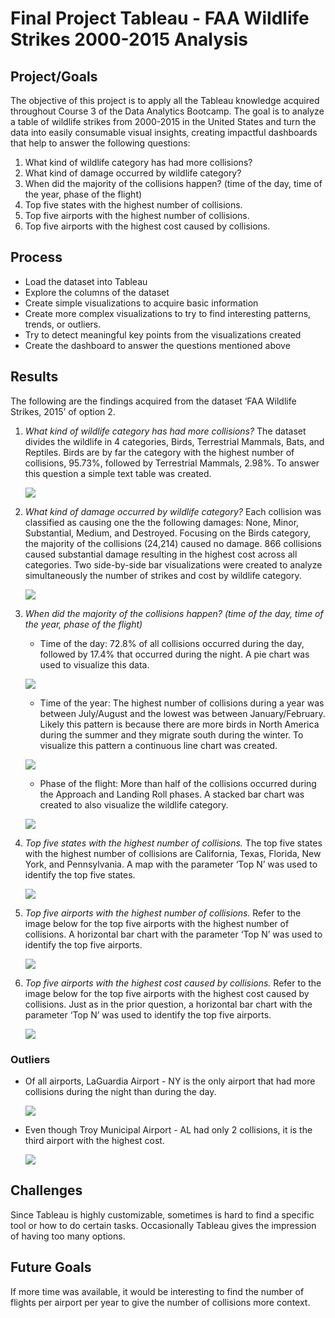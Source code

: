 # Final Project Tableau - FAA Wildlife Strikes 2000-2015 Analysis

## Project/Goals

The objective of this project is to apply all the Tableau knowledge acquired throughout Course 3 of the Data Analytics Bootcamp.
The goal is to analyze a table of wildlife strikes from 2000-2015 in the United States and turn the data into easily consumable visual insights, creating impactful dashboards that help to answer the following questions:

1. What kind of wildlife category has had more collisions?
2. What kind of damage occurred by wildlife category?
3. When did the majority of the collisions happen? (time of the day, time of the year, phase of the flight)
4. Top five states with the highest number of collisions.
5. Top five airports with the highest number of collisions.
6. Top five airports with the highest cost caused by collisions.

## Process

- Load the dataset into Tableau
- Explore the columns of the dataset
- Create simple visualizations to acquire basic information
- Create more complex visualizations to try to find interesting patterns, trends, or outliers. 
- Try to detect meaningful key points from the visualizations created 
- Create the dashboard to answer the questions mentioned above

## Results

The following are the findings acquired from the dataset ‘FAA Wildlife Strikes, 2015’ of option 2. 

1. *What kind of wildlife category has had more collisions?* The dataset divides the wildlife in 4 categories, Birds, Terrestrial Mammals, Bats, and Reptiles. Birds are by far the category with the highest number of collisions, 95.73%, followed by Terrestrial Mammals, 2.98%. To answer this question a simple text table was created.

    ![](https://res.cloudinary.com/dnfecsurp/image/upload/v1705124807/tableau-project/Q1_Wildlife_Category_dc9qcs.png)

2. *What kind of damage occurred by wildlife category?*
	Each collision was classified as causing one the the following damages: None, Minor, Substantial, Medium, and Destroyed. Focusing on the Birds category, the majority of the collisions (24,214) caused no damage. 866 collisions caused substantial damage resulting in the highest cost across all categories. Two side-by-side bar visualizations were created to analyze simultaneously the number of strikes and cost by wildlife category.

    ![](https://res.cloudinary.com/dnfecsurp/image/upload/v1705124807/tableau-project/Q2_Wildlife_Category_Damage_dsvp9a.png)

3. *When did the majority of the collisions happen? (time of the day, time of the year, phase of the flight)*
	- Time of the day: 72.8% of all collisions occurred during the day, followed by 17.4% that occurred during the night. A pie chart was used to visualize this data.
	
	![](https://res.cloudinary.com/dnfecsurp/image/upload/v1705124808/tableau-project/Q3_When_-_Time_of_the_Day_eziev1.png)
	- Time of the year: The highest number of collisions during a year was between July/August and the lowest was between January/February. Likely this pattern is because there are more birds in North America during the summer and they migrate south during the winter. To visualize this pattern a continuous line chart was created.
	
	![](https://res.cloudinary.com/dnfecsurp/image/upload/v1705124808/tableau-project/Q3_When_-_Time_of_the_Year_smammr.png)

	- Phase of the flight: More than half of the collisions occurred during the Approach and Landing Roll phases. A stacked bar chart was created to also visualize the wildlife category.
	
    ![](https://res.cloudinary.com/dnfecsurp/image/upload/v1705124808/tableau-project/Q3_When_-_Phase_of_the_Flight_ry9vno.png)

4. *Top five states with the highest number of collisions.* The top five states with the highest number of collisions are California, Texas,  Florida, New York, and Pennsylvania. A map with the parameter ‘Top N’ was used to identify the top five states.

    ![](https://res.cloudinary.com/dnfecsurp/image/upload/v1705124808/tableau-project/Q4_Top_5_States_zggutv.png)

5. *Top five airports with the highest number of collisions.* Refer to the image below for the top five airports with the highest number of collisions. A horizontal bar chart with the parameter ‘Top N’ was used to identify the top five airports.

    ![](https://res.cloudinary.com/dnfecsurp/image/upload/v1705124809/tableau-project/Q5_Top_5_Airports_-_Strikes_p61hip.png)

6. *Top five airports with the highest cost caused by collisions.* Refer to the image below for the top five airports with the highest cost caused by collisions. Just as in the prior question, a horizontal bar chart with the parameter ‘Top N’ was used to identify the top five airports.

    ![](https://res.cloudinary.com/dnfecsurp/image/upload/v1705124808/tableau-project/Q6_Top_5_Airports_-_Cost_igv8cf.png)

### Outliers
- Of all airports, LaGuardia Airport - NY is the only airport that had more collisions during the night than during the day.

    ![](https://res.cloudinary.com/dnfecsurp/image/upload/v1705124807/tableau-project/Outlier_01_-_LaGuardia_Airport_qre3ek.png)

- Even though Troy Municipal Airport - AL had only 2 collisions, it is the third airport with the highest cost.

    ![](https://res.cloudinary.com/dnfecsurp/image/upload/v1705124807/tableau-project/Outlier_02_-_Troy_Municipal_Airport_twli9n.png)

## Challenges 
Since Tableau is highly customizable, sometimes is hard to find a specific tool or how to do certain tasks. Occasionally Tableau gives the impression of having too many options.

## Future Goals
If more time was available, it would be interesting to find the number of flights per airport per year to give the number of collisions more context.
